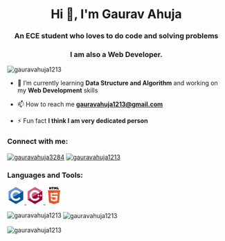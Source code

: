 <h1 align="center">Hi 👋, I'm Gaurav Ahuja</h1>
<h3 align="center">An ECE student who loves to do code and solving problems</h3>
<h3 align="center">I am also a Web Developer.</h3>

<p align="left"> <img src="https://komarev.com/ghpvc/?username=gauravahuja1213&label=Profile%20views&color=0e75b6&style=flat" alt="gauravahuja1213" /> </p>

- 🌱 I’m currently learning **Data Structure and Algorithm** and working on my **Web Development** skills

- 📫 How to reach me **gauravahuja1213@gmail.com**

- ⚡ Fun fact **I think I am very dedicated person**

<h3 align="left">Connect with me:</h3>
<p align="left">
<a href="https://fb.com/gauravahuja3284" target="blank"><img align="center" src="https://raw.githubusercontent.com/rahuldkjain/github-profile-readme-generator/master/src/images/icons/Social/facebook.svg" alt="gauravahuja3284" height="30" width="40" /></a>
<a href="https://instagram.com/gauravahuja1213" target="blank"><img align="center" src="https://raw.githubusercontent.com/rahuldkjain/github-profile-readme-generator/master/src/images/icons/Social/instagram.svg" alt="gauravahuja1213" height="30" width="40" /></a>

</p>

<h3 align="left">Languages and Tools:</h3>
<p align="left"> <a href="https://www.cprogramming.com/" target="_blank"> <img src="https://raw.githubusercontent.com/devicons/devicon/master/icons/c/c-original.svg" alt="c" width="40" height="40"/> </a> <a href="https://www.w3schools.com/cpp/" target="_blank"> <img src="https://raw.githubusercontent.com/devicons/devicon/master/icons/cplusplus/cplusplus-original.svg" alt="cplusplus" width="40" height="40"/> </a> <a href="https://www.w3.org/html/" target="_blank"> <img src="https://raw.githubusercontent.com/devicons/devicon/master/icons/html5/html5-original-wordmark.svg" alt="html5" width="40" height="40"/> </a> </p>

<p><img align="left" src="https://github-readme-stats.vercel.app/api/top-langs?username=gauravahuja1213&show_icons=true&locale=en&layout=compact" alt="gauravahuja1213" /></p>

<p>&nbsp;<img align="center" src="https://github-readme-stats.vercel.app/api?username=gauravahuja1213&show_icons=true&locale=en" alt="gauravahuja1213" /></p>

<p><img align="center" src="https://github-readme-streak-stats.herokuapp.com/?user=gauravahuja1213&" alt="gauravahuja1213" /></p>
